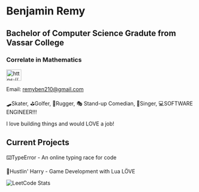 # Benjamin Remy

## Bachelor of Computer Science Gradute from Vassar College
### Correlate in Mathematics

<a href="https://www.linkedin.com/in/benjamin-remy-b46b8822b/" target="blank"><img align="center" src="https://raw.githubusercontent.com/rahuldkjain/github-profile-readme-generator/master/src/images/icons/Social/linked-in-alt.svg" alt="https://www.linkedin.com/in/benjamin-remy-b46b8822b/" height="30" width="40" /></a>

Email: remyben210@gmail.com

🛹Skater, ⛳️Golfer, 🏉Rugger, 🎭
Stand-up Comedian, 🎤Singer, 💻SOFTWARE ENGINEER!!!

I love building things and would LOVE a job!

## Current Projects

⌨️TypeError - An online typing race for code

🥸Hustlin' Harry - Game Development with Lua LÖVE

![LeetCode Stats](https://leetcard.jacoblin.cool/remyben?theme=forest&font=Radio%20Canada&ext=activity)
